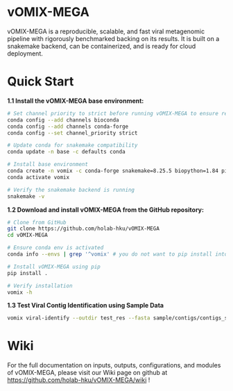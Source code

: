 # vOMIX-MEGA 

vOMIX-MEGA is a reproducible, scalable, and fast viral metagenomic pipeline with rigorously benchmarked backing on its results. It is built on a snakemake backend, can be containerized, and is ready for cloud deployment.


# Quick Start 

**1.1 Install the vOMIX-MEGA base environment:**

```bash
# Set channel priority to strict before running vOMIX-MEGA to ensure reproducibility [IMPORTANT]
conda config --add channels bioconda
conda config --add channels conda-forge
conda config --set channel_priority strict

# Update conda for snakemake compatibility
conda update -n base -c defaults conda

# Install base environment
conda create -n vomix -c conda-forge snakemake=8.25.5 biopython=1.84 pip=25.1.1 -y # does not include cluster execution plugs. See more at https://snakemake.github.io/snakemake-plugin-catalog/index.html
conda activate vomix

# Verify the snakemake backend is running
snakemake -v
```

**1.2 Download and install vOMIX-MEGA from the GitHub repository:**

```bash
# Clone from GitHub
git clone https://github.com/holab-hku/vOMIX-MEGA
cd vOMIX-MEGA

# Ensure conda env is activated
conda info --envs | grep '^vomix' # you do not want to pip install into your main environment

# Install vOMIX-MEGA using pip 
pip install .

# Verify installation 
vomix -h 
```

**1.3 Test Viral Contig Identification using Sample Data**
```bash
vomix viral-identify --outdir test_res --fasta sample/contigs/contigs_simulated_viral_nonviral.fasta --splits 8 -j 4 --latency-wait 20
```


# Wiki

For the full documentation on inputs, outputs, configurations, and modules of vOMIX-MEGA, please visit our Wiki page on github at https://github.com/holab-hku/vOMIX-MEGA/wiki ! 




